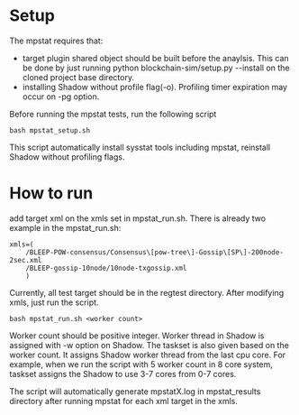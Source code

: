 # Setup

The mpstat requires that:
* target plugin shared object should be built before the anaylsis. This can be done by just running python blockchain-sim/setup.py --install on the cloned project base directory.
* installing Shadow without profile flag(-o). Profiling timer expiration may occur on -pg option.

Before running the mpstat tests, run the following script
```
bash mpstat_setup.sh
```
This script automatically install sysstat tools including mpstat, reinstall Shadow without profiling flags.

# How to run

add target xml on the xmls set in mpstat_run.sh. There is already two example in the mpstat_run.sh:
```
xmls=(
    /BLEEP-POW-consensus/Consensus\[pow-tree\]-Gossip\[SP\]-200node-2sec.xml
    /BLEEP-gossip-10node/10node-txgossip.xml
	)
```
Currently, all test target should be in the regtest directory.
After modifying xmls, just run the script.
```
bash mpstat_run.sh <worker count>
```
Worker count should be positive integer. Worker thread in Shadow is assigned with -w option on Shadow.
The taskset is also given based on the worker count. It assigns Shadow worker thread from the last cpu core.
For example, when we run the script with 5 worker count in 8 core system, taskset assigns the Shadow to use 3-7 cores from 0-7 cores.

The script will automatically generate mpstatX.log in mpstat_results directory after running mpstat for each xml target in the xmls.
